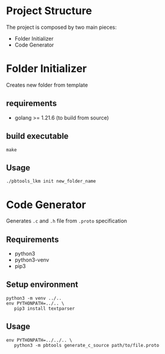 # Project Structure

The project is composed by two main pieces:
- Folder Initializer
- Code Generator

# Folder Initializer
Creates new folder from template

## requirements
- golang >= 1.21.6 (to build from source)

## build executable
```shell
make
```

## Usage
```shell
./pbtools_lkm init new_folder_name
```

# Code Generator
Generates `.c` and `.h` file from `.proto` specification

## Requirements
- python3
- python3-venv
- pip3

## Setup environment
```shell
python3 -m venv ../..
env PYTHONPATH=../.. \
   pip3 install textparser
```

## Usage
```shell
env PYTHONPATH=../../.. \
   python3 -m pbtools generate_c_source path/to/file.proto
```